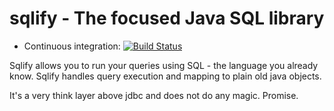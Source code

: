 # sqlify - The focused Java SQL library

- Continuous integration: [![Build Status](https://api.travis-ci.org/raphaelbauer/sqlify.svg)](https://travis-ci.org/raphaelbauer/sqlify)

Sqlify allows you to run your queries using SQL - the language you already know. 
Sqlify handles query execution and mapping to plain old java objects.

It's a very think layer above jdbc and does not do any magic. Promise.

